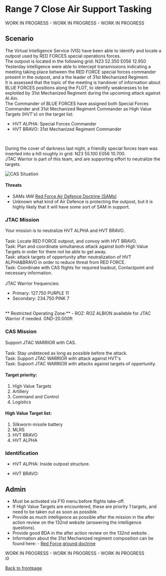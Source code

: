 # Range 7 Close Air Support Tasking

WORK IN PROGRESS - WORK IN PROGRESS - WORK IN PROGRESS <br>

## Scenario
The Virtual Intelligence Service (VIS) have been able to identify and locate a outpost used by RED FORCES special operations forces.<br>
The outpost is located in the following grid: N23 52.350 E056 12.950<br>
Yesterday intelligence were able to intercept transmissions indicating a meeting taking place between the RED FORCE special forces commander present in the outpost, and a the leader of 31st Mechanized Regiment.<br>
It is assessed that the topic of the meeting is handover of information about BLUE FORCES positions along the FLOT, to identify weaknesses to be exploited by 31st Mechanized Regiment during the upcoming attack against Al Ain.<br>
The Commander of BLUE FORCES have assigned both Special Forces Commander and 31st Mechanized Regiment Commander as High Value Targets (HVT's) on the target list:
- HVT ALPHA: Special Forces Commander
- HVT BRAVO: 31st Mechanized Regiment Commander
<br>

During the cover of darkness last night, a  friendly special forces team was inserted into a hill roughly in grid: N23 55.100 E056 10.700. <br>
JTAC Warrior is part of this team, and are supporting effort to neutralize the targets.




![CAS Situation](/ATRM_Brief/Pictures/EX_GREENSTORM_R7_CAS.PNG)


#### Threats
- SAMs IAW [Red Force Air Defence Doctrine (SAMs)](/ATRM_Brief/Pages/Generic_airdefence.html)  
- Unknown what kind of Air Defence is protecting the outpost, but it is highly likely that it will have some sort of SAM in support.


### JTAC Mission
Your mission is to neutralize HVT ALPHA and HVT BRAVO.<br>
<br>
Task: Locate RED FORCE outpost, and convoy with HVT BRAVO.<br>
Task: Plan and coordinate simultaneus attack against both High Value Targets in order for them not be able to get away.<br>
Task: attack targets of oppertunity after neutralization of HVT ALPHA&BRAVO in order to reduce threat from RED FORCE. <br>
Task: Coordinate with CAS flights for required loadout, Contactpoint and necessary information.<br>
<br>
JTAC Warrior frequencies: <br>
- Primary: 127.750	PURPLE 11
- Secondary:  234.750	PINK 7	
<br>
** Restricted Operating Zone:**
- ROZ: ROZ ALBION availeble for JTAC Warrior if needed. GND-20.000ft


### CAS Mission
Support JTAC WARRIOR with CAS. <br>
<br>
Task: Stay undeteced as long as possible before the attack.<br>
Task: Support JTAC WARRIOR with attack against HVT's<br>
Task: Supoort JTAC WARRIOR with attacks against targets of oppertunity. <br>


#### Target priority:
1. High Value Targets
2. Artillery
3. Command and Control 
4. Logistics


#### High Value Target list: 
1. Silkworm missile battery
2. MLRS
3. HVT BRAVO
4. HVT ALPHA



### Identification
- HVT ALPHA: Inside outpost structure.

- HVT BRAVO:


## Admin
- Must be activated via F10 menu before flights take-off.
- If High Value Targets are encountered, these are priority 1 targets, and need to be taken out as soon as possible.
- Provide as much intelligence as possible after the mission in the after action review on the 132nd website (answering the intelligence questions).
- Provide good BDA in the after action review on the 132nd website .
- Information about the 31st Mechanized regiment composition can be found here: - [Red Force ground doctrine](/ATRM_Brief/Pages/Generic_groundforce.html)
 

WORK IN PROGRESS - WORK IN PROGRESS - WORK IN PROGRESS <br>i0




[Back to frontpage](https://132nd-vwing.github.io/ATRM_Brief/)
